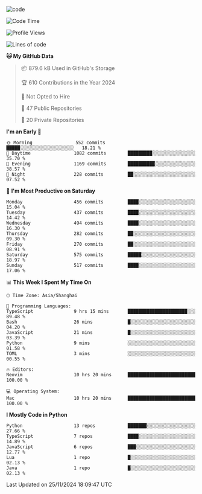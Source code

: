 
<!--
**liuyaanng/liuyaanng** is a ✨ _special_ ✨ repository because its `README.md` (this file) appears on your GitHub profile.

Here are some ideas to get you started:

- 🔭 I’m currently working on ...
- 🌱 I’m currently learning ...
- 👯 I’m looking to collaborate on ...
- 🤔 I’m looking for help with ...
- 💬 Ask me about ...
- 📫 How to reach me: ...
- 😄 Pronouns: ...
- ⚡ Fun fact: ...
-->


![code](https://cdn.jsdelivr.net/gh/liuyaanng/liuyaanng@1.0/code.gif) 

<!--START_SECTION:waka-->
![Code Time](http://img.shields.io/badge/Code%20Time-1%2C061%20hrs%2033%20mins-blue)

![Profile Views](http://img.shields.io/badge/Profile%20Views-0-blue)

![Lines of code](https://img.shields.io/badge/From%20Hello%20World%20I%27ve%20Written-14.9%20million%20lines%20of%20code-blue)

**🐱 My GitHub Data** 

> 📦 879.6 kB Used in GitHub's Storage 
 > 
> 🏆 610 Contributions in the Year 2024
 > 
> 🚫 Not Opted to Hire
 > 
> 📜 47 Public Repositories 
 > 
> 🔑 20 Private Repositories 
 > 
**I'm an Early 🐤** 

```text
🌞 Morning                552 commits         █████░░░░░░░░░░░░░░░░░░░░   18.21 % 
🌆 Daytime                1082 commits        █████████░░░░░░░░░░░░░░░░   35.70 % 
🌃 Evening                1169 commits        ██████████░░░░░░░░░░░░░░░   38.57 % 
🌙 Night                  228 commits         ██░░░░░░░░░░░░░░░░░░░░░░░   07.52 % 
```
📅 **I'm Most Productive on Saturday** 

```text
Monday                   456 commits         ████░░░░░░░░░░░░░░░░░░░░░   15.04 % 
Tuesday                  437 commits         ████░░░░░░░░░░░░░░░░░░░░░   14.42 % 
Wednesday                494 commits         ████░░░░░░░░░░░░░░░░░░░░░   16.30 % 
Thursday                 282 commits         ██░░░░░░░░░░░░░░░░░░░░░░░   09.30 % 
Friday                   270 commits         ██░░░░░░░░░░░░░░░░░░░░░░░   08.91 % 
Saturday                 575 commits         █████░░░░░░░░░░░░░░░░░░░░   18.97 % 
Sunday                   517 commits         ████░░░░░░░░░░░░░░░░░░░░░   17.06 % 
```


📊 **This Week I Spent My Time On** 

```text
🕑︎ Time Zone: Asia/Shanghai

💬 Programming Languages: 
TypeScript               9 hrs 15 mins       ██████████████████████░░░   89.48 % 
Bash                     26 mins             █░░░░░░░░░░░░░░░░░░░░░░░░   04.20 % 
JavaScript               21 mins             █░░░░░░░░░░░░░░░░░░░░░░░░   03.39 % 
Python                   9 mins              ░░░░░░░░░░░░░░░░░░░░░░░░░   01.58 % 
TOML                     3 mins              ░░░░░░░░░░░░░░░░░░░░░░░░░   00.55 % 

🔥 Editors: 
Neovim                   10 hrs 20 mins      █████████████████████████   100.00 % 

💻 Operating System: 
Mac                      10 hrs 20 mins      █████████████████████████   100.00 % 
```

**I Mostly Code in Python** 

```text
Python                   13 repos            ███████░░░░░░░░░░░░░░░░░░   27.66 % 
TypeScript               7 repos             ████░░░░░░░░░░░░░░░░░░░░░   14.89 % 
JavaScript               6 repos             ███░░░░░░░░░░░░░░░░░░░░░░   12.77 % 
Lua                      1 repo              █░░░░░░░░░░░░░░░░░░░░░░░░   02.13 % 
Java                     1 repo              █░░░░░░░░░░░░░░░░░░░░░░░░   02.13 % 
```




 Last Updated on 25/11/2024 18:09:47 UTC
<!--END_SECTION:waka-->
